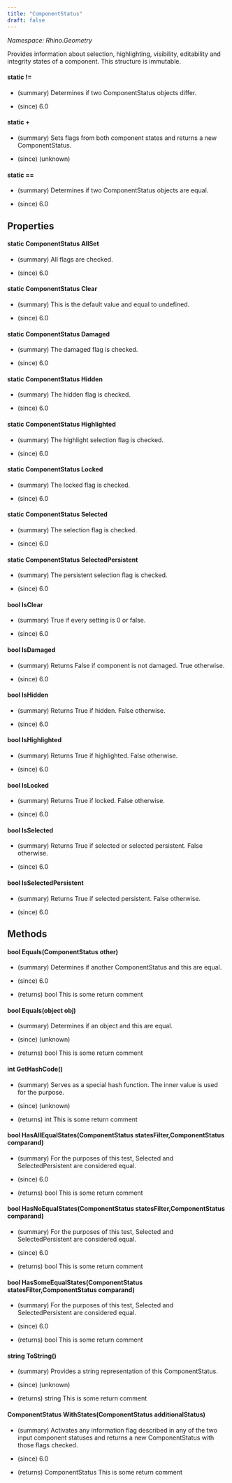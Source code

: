 ```yaml
---
title: "ComponentStatus"
draft: false
---
```


*Namespace: Rhino.Geometry*

   Provides information about selection, highlighting, visibility, editability and integrity states of a component.
   This structure is immutable.
#### static !=
- (summary) 
     Determines if two ComponentStatus objects differ.
     
- (since) 6.0
#### static +
- (summary) 
     Sets flags from both component states and returns a new ComponentStatus.
     
- (since) (unknown)
#### static ==
- (summary) 
     Determines if two ComponentStatus objects are equal.
     
- (since) 6.0
## Properties
#### static ComponentStatus AllSet
- (summary) 
     All flags are checked.
     
- (since) 6.0
#### static ComponentStatus Clear
- (summary) 
     This is the default value and equal to undefined.
     
- (since) 6.0
#### static ComponentStatus Damaged
- (summary) 
     The damaged flag is checked.
     
- (since) 6.0
#### static ComponentStatus Hidden
- (summary) 
     The hidden flag is checked.
     
- (since) 6.0
#### static ComponentStatus Highlighted
- (summary) 
     The highlight selection flag is checked.
     
- (since) 6.0
#### static ComponentStatus Locked
- (summary) 
     The locked flag is checked.
     
- (since) 6.0
#### static ComponentStatus Selected
- (summary) 
     The selection flag is checked.
     
- (since) 6.0
#### static ComponentStatus SelectedPersistent
- (summary) 
     The persistent selection flag is checked.
     
- (since) 6.0
#### bool IsClear
- (summary) 
     True if every setting is 0 or false.
     
- (since) 6.0
#### bool IsDamaged
- (summary) 
     Returns False if component is not damaged. True otherwise.
     
- (since) 6.0
#### bool IsHidden
- (summary) 
     Returns True if hidden. False otherwise.
     
- (since) 6.0
#### bool IsHighlighted
- (summary) 
     Returns True if highlighted. False otherwise.
     
- (since) 6.0
#### bool IsLocked
- (summary) 
     Returns True if locked. False otherwise.
     
- (since) 6.0
#### bool IsSelected
- (summary) 
     Returns True if selected or selected persistent. False otherwise.
     
- (since) 6.0
#### bool IsSelectedPersistent
- (summary) 
     Returns True if selected persistent. False otherwise.
     
- (since) 6.0
## Methods
#### bool Equals(ComponentStatus other)
- (summary) 
     Determines if another ComponentStatus and this are equal.
     
- (since) 6.0
- (returns) bool This is some return comment
#### bool Equals(object obj)
- (summary) 
     Determines if an object and this are equal.
     
- (since) (unknown)
- (returns) bool This is some return comment
#### int GetHashCode()
- (summary) 
     Serves as a special hash function. The inner value is used for the purpose.
     
- (since) (unknown)
- (returns) int This is some return comment
#### bool HasAllEqualStates(ComponentStatus statesFilter,ComponentStatus comparand)
- (summary) 
     For the purposes of this test, Selected and SelectedPersistent are considered equal.
     
- (since) 6.0
- (returns) bool This is some return comment
#### bool HasNoEqualStates(ComponentStatus statesFilter,ComponentStatus comparand)
- (summary) 
     For the purposes of this test, Selected and SelectedPersistent are considered equal.
     
- (since) 6.0
- (returns) bool This is some return comment
#### bool HasSomeEqualStates(ComponentStatus statesFilter,ComponentStatus comparand)
- (summary) 
     For the purposes of this test, Selected and SelectedPersistent are considered equal.
     
- (since) 6.0
- (returns) bool This is some return comment
#### string ToString()
- (summary) 
     Provides a string representation of this ComponentStatus.
     
- (since) (unknown)
- (returns) string This is some return comment
#### ComponentStatus WithStates(ComponentStatus additionalStatus)
- (summary) 
     Activates any information flag described in any of the two input component statuses
     and returns a new ComponentStatus with those flags checked.
     
- (since) 6.0
- (returns) ComponentStatus This is some return comment
